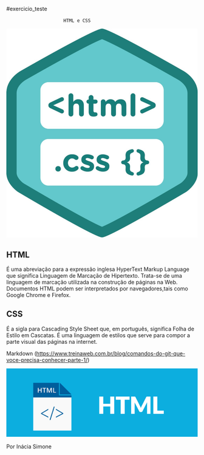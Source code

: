  #exercicio_teste 

                       
                         HTML e CSS 

 ![Logo do Htmle do CSS](./imagem/img0.jpg)

 

 ## HTML  
 É uma abreviação para a expressão inglesa HyperText Markup Language que significa Linguagem de Marcação de Hipertexto. Trata-se de uma linguagem de marcação utilizada na construção de páginas na Web. 
 Documentos HTML podem ser interpretados por navegadores,tais como Google Chrome e Firefox.
<b></b>

 ## CSS 
 É a sigla para Cascading Style Sheet que, em português, significa Folha de Estilo em Cascatas. 
 É uma linguagem de estilos que serve para compor a parte visual das páginas na internet.  
<b></b>

 Markdown (https://www.treinaweb.com.br/blog/comandos-do-git-que-voce-precisa-conhecer-parte-1/)

 <b></b>

  ![Logo do HTML](./imagem/img_0.jpg) 


 <b></b>    

 Por Inácia Simone




 
     


   
